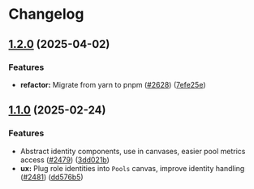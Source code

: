 # Changelog

## [1.2.0](https://github.com/polkadot-cloud/polkadot-staking-dashboard/compare/ui-identity-v1.1.0...ui-identity-v1.2.0) (2025-04-02)


### Features

* **refactor:** Migrate from yarn to pnpm ([#2628](https://github.com/polkadot-cloud/polkadot-staking-dashboard/issues/2628)) ([7efe25e](https://github.com/polkadot-cloud/polkadot-staking-dashboard/commit/7efe25e7e98895ad89a69c3e55a2688e088f82a5))

## [1.1.0](https://github.com/polkadot-cloud/polkadot-staking-dashboard/compare/ui-identity-v1.0.0...ui-identity-v1.1.0) (2025-02-24)


### Features

* Abstract identity components, use in canvases, easier pool metrics access ([#2479](https://github.com/polkadot-cloud/polkadot-staking-dashboard/issues/2479)) ([3dd021b](https://github.com/polkadot-cloud/polkadot-staking-dashboard/commit/3dd021be779485875b0976cca70ec36bd293b370))
* **ux:** Plug role identities into `Pools` canvas, improve identity handling ([#2481](https://github.com/polkadot-cloud/polkadot-staking-dashboard/issues/2481)) ([dd576b5](https://github.com/polkadot-cloud/polkadot-staking-dashboard/commit/dd576b58eb10c2855ab51d67b283f7c783c2d101))
